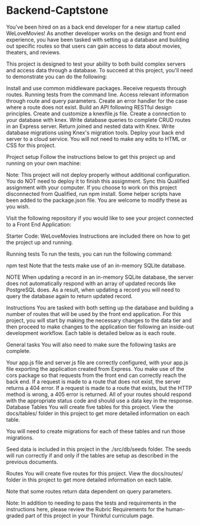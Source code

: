 # Backend-Captstone

You've been hired on as a back end developer for a new startup called WeLoveMovies! As another developer works on the design and front end experience, you have been tasked with setting up a database and building out specific routes so that users can gain access to data about movies, theaters, and reviews.

This project is designed to test your ability to both build complex servers and access data through a database. To succeed at this project, you'll need to demonstrate you can do the following:

Install and use common middleware packages.
Receive requests through routes.
Running tests from the command line.
Access relevant information through route and query parameters.
Create an error handler for the case where a route does not exist.
Build an API following RESTful design principles.
Create and customize a knexfile.js file.
Create a connection to your database with knex.
Write database queries to complete CRUD routes in an Express server.
Return joined and nested data with Knex.
Write database migrations using Knex's migration tools.
Deploy your back end server to a cloud service.
You will not need to make any edits to HTML or CSS for this project.

Project setup
Follow the instructions below to get this project up and running on your own machine:

Note: This project will not deploy properly without additional configuration. You do NOT need to deploy it to finish this assignment.
Sync this Qualified assignment with your computer.
If you choose to work on this project disconnected from Qualified, run npm install.
Some helper scripts have been added to the package.json file. You are welcome to modify these as you wish.

Visit the following repository if you would like to see your project connected to a Front End Application:

Starter Code: WeLoveMovies
Instructions are included there on how to get the project up and running.

Running tests
To run the tests, you can run the following command:

npm test
Note that the tests make use of an in-memory SQLite database.

NOTE When updating a record in an in-memory SQLite database, the server does not automatically respond with an array of updated records like PostgreSQL does. As a result, when updating a record you will need to query the database again to return updated record.

Instructions
You are tasked with both setting up the database and building a number of routes that will be used by the front end application. For this project, you will start by making the necessary changes to the data tier and then proceed to make changes to the application tier following an inside-out development workflow. Each table is detailed below as is each route.

General tasks
You will also need to make sure the following tasks are complete.

Your app.js file and server.js file are correctly configured, with your app.js file exporting the application created from Express.
You make use of the cors package so that requests from the front end can correctly reach the back end.
If a request is made to a route that does not exist, the server returns a 404 error.
If a request is made to a route that exists, but the HTTP method is wrong, a 405 error is returned.
All of your routes should respond with the appropriate status code and should use a data key in the response.
Database Tables
You will create five tables for this project. View the docs/tables/ folder in this project to get more detailed information on each table.

You will need to create migrations for each of these tables and run those migrations.

Seed data is included in this project in the ./src/db/seeds folder. The seeds will run correctly if and only if the tables are setup as described in the previous documents.

Routes
You will create five routes for this project. View the docs/routes/ folder in this project to get more detailed information on each table.

Note that some routes return data dependent on query parameters.

Note: In addition to needing to pass the tests and requirements in the instructions here, please review the Rubric Requirements for the human-graded part of this project in your Thinkful curriculum page.